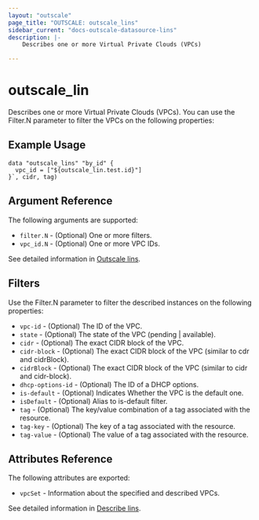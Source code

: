 ```yaml
---
layout: "outscale"
page_title: "OUTSCALE: outscale_lins"
sidebar_current: "docs-outscale-datasource-lins"
description: |-
    Describes one or more Virtual Private Clouds (VPCs)

---
```


# outscale_lin

Describes one or more Virtual Private Clouds (VPCs).
You can use the Filter.N parameter to filter the VPCs on the following properties:

## Example Usage

```hcl
data "outscale_lins" "by_id" {
  vpc_id = ["${outscale_lin.test.id}"]
}`, cidr, tag)
```

## Argument Reference

The following arguments are supported:

* `filter.N` - (Optional) One or more filters.
* `vpc_id.N` - (Optional) One or more VPC IDs.





See detailed information in [Outscale lins](http://docs.outscale.com/api_fcu/operations/Action_DescribeVpcs_get.html#_api_fcu-action_describevpcs_get).

## Filters

Use the Filter.N parameter to filter the described instances on the following properties:

* `vpc-id` - (Optional) The ID of the VPC.
* `state` - (Optional) The state of the VPC (pending | available).
* `cidr` - (Optional) The exact CIDR block of the VPC.
* `cidr-block` - (Optional) The exact CIDR block of the VPC (similar to cdr and cidrBlock).
* `cidrBlock` - (Optional) The exact CIDR block of the VPC (similar to cidr and cidr-block).
* `dhcp-options-id` - (Optional) The ID of a DHCP options.
* `is-default` - (Optional) Indicates Whether the VPC is the default one.
* `isDefault` - (Optional) Alias to is-default filter.
* `tag` - (Optional) The key/value combination of a tag associated with the resource.
* `tag-key` - (Optional) The key of a tag associated with the resource.
* `tag-value` - (Optional) The value of a tag associated with the resource.


## Attributes Reference

The following attributes are exported:

* `vpcSet` - Information about the specified and described VPCs.

See detailed information in [Describe lins](http://docs.outscale.com/api_fcu/operations/Action_DescribeVpcs_get.html#_api_fcu-action_describevpcs_get).
